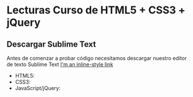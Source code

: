 # Lecturas Curso de HTML5 + CSS3 + jQuery

## Descargar Sublime Text

Antes de comenzar a probar código necesitamos descargar nuestro editor de texto Sublime Text [I'm an inline-style link](https://www.sublimetext.com/3)

- HTML5:
- CSS3:
- JavaScript/jQuery: